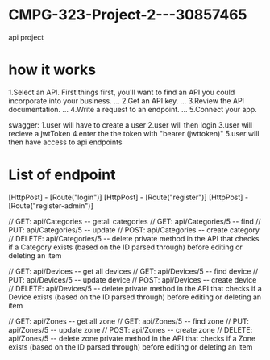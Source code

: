 # CMPG-323-Project-2---30857465
api project

# how it works
1.Select an API. First things first, you'll want to find an API you could incorporate into your business. ...
2.Get an API key. ...
3.Review the API documentation. ...
4.Write a request to an endpoint. ...
5.Connect your app.

swagger:
1.user will have to create a user
2.user will then login
3.user will recieve a jwtToken
4.enter the the token with "bearer (jwttoken)"
5.user will then have access to api endpoints 

# List of endpoint 
[HttpPost] - [Route("login")]
[HttpPost] - [Route("register")]
[HttpPost] - [Route("register-admin")]

// GET: api/Categories -- getall categories
// GET: api/Categories/5 -- find
// PUT: api/Categories/5 -- update
// POST: api/Categories -- create category
// DELETE: api/Categories/5 -- delete
private method in the API that checks if a Category exists (based on the ID parsed through) before editing or deleting an item

// GET: api/Devices -- get all devices
// GET: api/Devices/5 -- find device
// PUT: api/Devices/5 -- update device 
// POST: api/Devices -- create device
// DELETE: api/Devices/5 -- delete
private method in the API that checks if a Device exists (based on the ID parsed through) before editing or deleting an item

// GET: api/Zones -- get all zone
// GET: api/Zones/5 -- find zone
// PUT: api/Zones/5 -- update zone
// POST: api/Zones -- create zone
// DELETE: api/Zones/5 -- delete zone
private method in the API that checks if a Zone exists (based on the ID parsed through) before editing or deleting an item

